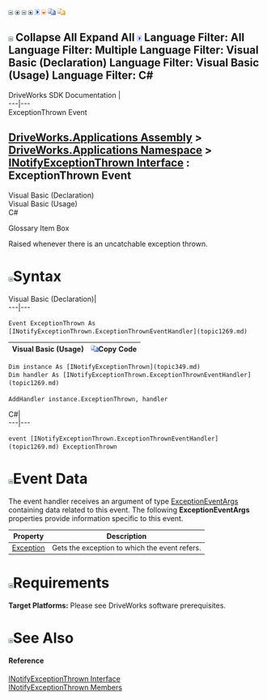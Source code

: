 ![](dotnetimages/collapse.gif) ![](dotnetimages/expand.gif) ![](dotnetimages/collapse.gif) ![](dotnetimages/expand.gif) ![](dotnetimages/drpdown.gif) ![](dotnetimages/drpdown_orange.gif) ![](dotnetimages/copycode.gif) ![](dotnetimages/copycodeHighlight.gif)

![](dotnetimages/collapse.gif) Collapse All Expand All ![](dotnetimages/drpdown.gif) Language Filter: All  Language Filter: Multiple  Language Filter: Visual Basic (Declaration) Language Filter: Visual Basic (Usage) Language Filter: C#  
---  
DriveWorks SDK Documentation  |   
---|---  
ExceptionThrown Event   
  
[DriveWorks.Applications Assembly](topic13.md) > [DriveWorks.Applications Namespace](topic16.md) > [INotifyExceptionThrown Interface](topic349.md) : ExceptionThrown Event  
---  
  
Visual Basic (Declaration)    
Visual Basic (Usage)    
C# 

Glossary Item Box

Raised whenever there is an uncatchable exception thrown. 

# ![](dotnetimages/collapse.gif)Syntax

Visual Basic (Declaration)|   
---|---  
      
    
    Event ExceptionThrown As [INotifyExceptionThrown.ExceptionThrownEventHandler](topic1269.md)  
  
Visual Basic (Usage)| ![](dotnetimages/copycode.gif)Copy Code  
---|---  
      
    
    Dim instance As [INotifyExceptionThrown](topic349.md)
    Dim handler As [INotifyExceptionThrown.ExceptionThrownEventHandler](topic1269.md)
     
    AddHandler instance.ExceptionThrown, handler  
  
C#|   
---|---  
      
    
    event [INotifyExceptionThrown.ExceptionThrownEventHandler](topic1269.md) ExceptionThrown  
  
# ![](dotnetimages/collapse.gif)Event Data

The event handler receives an argument of type [ExceptionEventArgs](topic806.md) containing data related to this event. The following **ExceptionEventArgs** properties provide information specific to this event.

Property| Description  
---|---  
[Exception](topic813.md)| Gets the exception to which the event refers.   
  
# ![](dotnetimages/collapse.gif)Requirements

**Target Platforms:** Please see DriveWorks software prerequisites.

# ![](dotnetimages/collapse.gif)See Also

#### Reference

[INotifyExceptionThrown Interface](topic349.md)   
[INotifyExceptionThrown Members](topic350.md)


